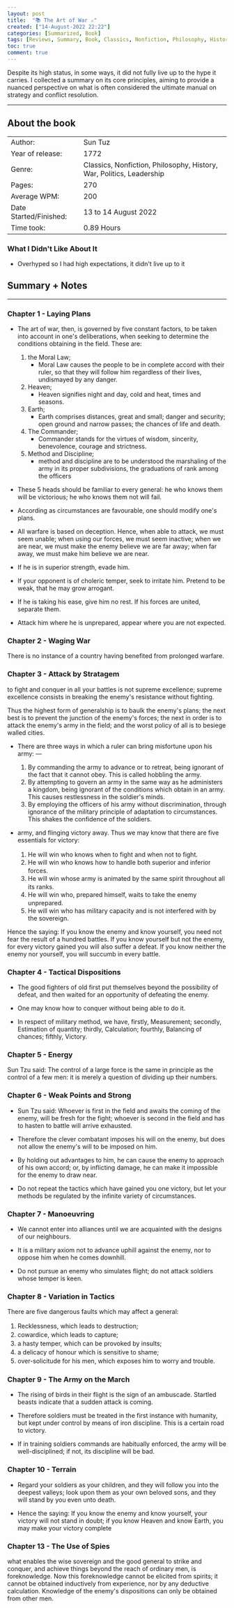 ```yaml
---
layout: post
title:  "📚 The Art of War ⚔️"
created: ["14-August-2022 22:22"]
categories: [Summarized, Book]
tags: [Reviews, Summary, Book, Classics, Nonfiction, Philosophy, History, War, Politics, Leadership ]
toc: true
comment: true
---
```


Despite its high status, in some ways, it did not fully live up to the hype it carries. I collected a summary on its core principles, aiming to provide a nuanced perspective on what is often considered the ultimate manual on strategy and conflict resolution.

---
## About the book

|                       |                                                                            |
| :---------------------- | :--------------------------------------------------------------------------- |
| Author:                | Sun Tuz                                                                 |
| Year of release:       | 1772                                                                    |
| Genre:                 | Classics, Nonfiction, Philosophy, History, War, Politics, Leadership |
| Pages:                 | 270                                                                         |
| Average WPM:           | 200                                                                         |
| Date Started/Finished: | 13 to 14 August 2022                                                        |
| Time took:             | 0.89 Hours                                                                  |

### What I Didn't Like About It
- Overhyped so I had high expectations, it didn't live up to it

## Summary + Notes
---
### Chapter 1 - Laying Plans

- The art of war, then, is governed by five constant factors, to be taken into account in one's deliberations, when seeking to determine the conditions obtaining in the field. These are: 
	1. the Moral Law;
		- Moral Law causes the people to be in complete accord with their ruler, so that they will follow him regardless of their lives, undismayed by any danger.
	2. Heaven;
		- Heaven signifies night and day, cold and heat, times and seasons.
	3. Earth; 
		- Earth comprises distances, great and small; danger and security; open ground and narrow passes; the chances of life and death.
	4. The Commander; 
		- Commander stands for the virtues of wisdom, sincerity, benevolence, courage and strictness.
	5. Method and Discipline;
		- method and discipline are to be understood the marshaling of the army in its proper subdivisions, the graduations of rank among the officers

- These 5 heads should be familiar to every general: he who knows them will be victorious; he who knows them not will fail.

- According as circumstances are favourable, one should modify one's plans.

- All warfare is based on deception. Hence, when able to attack, we must seem unable; when using our forces, we must seem inactive; when we are near, we must make the enemy believe we are far away; when far away, we must make him believe we are near.

- If he is in superior strength, evade him.

- If your opponent is of choleric temper, seek to irritate him. Pretend to be weak, that he may grow arrogant.

- If he is taking his ease, give him no rest. If his forces are united, separate them.

- Attack him where he is unprepared, appear where you are not expected.

### Chapter 2 - Waging War
There is no instance of a country having benefited from prolonged warfare.

### Chapter 3 - Attack by Stratagem

to fight and conquer in all your battles is not supreme excellence; supreme excellence consists in breaking the enemy's resistance without fighting.

Thus the highest form of generalship is to baulk the enemy's plans; the next best is to prevent the junction of the enemy's forces; the next in order is to attack the enemy's army in the field; and the worst policy of all is to besiege walled cities.

- There are three ways in which a ruler can bring misfortune upon his army: —
	1. By commanding the army to advance or to retreat, being ignorant of the fact that it cannot obey. This is called hobbling the army.
	2. By attempting to govern an army in the same way as he administers a kingdom, being ignorant of the conditions which obtain in an army. This causes restlessness in the soldier's minds.
	3. By employing the officers of his army without discrimination, through ignorance of the military principle of adaptation to circumstances. This shakes the confidence of the soldiers.

- army, and flinging victory away. Thus we may know that there are five essentials for victory:
	 1. He will win who knows when to fight and when not to fight.　 
	 2. He will win who knows how to handle both superior and inferior forces.　 
	 3. He will win whose army is animated by the same spirit throughout all its ranks.　 
	 4. He will win who, prepared himself, waits to take the enemy unprepared.　 
	 5. He will win who has military capacity and is not interfered with by the sovereign.

Hence the saying: If you know the enemy and know yourself, you need not fear the result of a hundred battles. If you know yourself but not the enemy, for every victory gained you will also suffer a defeat. If you know neither the enemy nor yourself, you will succumb in every battle.

### Chapter 4 - Tactical Dispositions

- The good fighters of old first put themselves beyond the possibility of defeat, and then waited for an opportunity of defeating the enemy.

- One may know how to conquer without being able to do it.

- In respect of military method, we have, firstly, Measurement; secondly, Estimation of quantity; thirdly, Calculation; fourthly, Balancing of chances; fifthly, Victory.

### Chapter 5 - Energy

Sun Tzu said: The control of a large force is the same in principle as the control of a few men: it is merely a question of dividing up their numbers.

### Chapter 6 - Weak Points and Strong

- Sun Tzu said: Whoever is first in the field and awaits the coming of the enemy, will be fresh for the fight; whoever is second in the field and has to hasten to battle will arrive exhausted.

- Therefore the clever combatant imposes his will on the enemy, but does not allow the enemy's will to be imposed on him.

- By holding out advantages to him, he can cause the enemy to approach of his own accord; or, by inflicting damage, he can make it impossible for the enemy to draw near.

- Do not repeat the tactics which have gained you one victory, but let your methods be regulated by the infinite variety of circumstances.

### Chapter 7 - Manoeuvring

- We cannot enter into alliances until we are acquainted with the designs of our neighbours.

- It is a military axiom not to advance uphill against the enemy, nor to oppose him when he comes downhill.

- Do not pursue an enemy who simulates flight; do not attack soldiers whose temper is keen.

### Chapter 8 - Variation in Tactics

There are five dangerous faults which may affect a general:
1. Recklessness, which leads to destruction;　 
2. cowardice, which leads to capture;　 
3. a hasty temper, which can be provoked by insults;　 
4. a delicacy of honour which is sensitive to shame;　 
5. over-solicitude for his men, which exposes him to worry and trouble.　

### Chapter 9 - The Army on the March

- The rising of birds in their flight is the sign of an ambuscade. Startled beasts indicate that a sudden attack is coming.

- Therefore soldiers must be treated in the first instance with humanity, but kept under control by means of iron discipline. This is a certain road to victory.

- If in training soldiers commands are habitually enforced, the army will be well-disciplined; if not, its discipline will be bad.

### Chapter 10 - Terrain

- Regard your soldiers as your children, and they will follow you into the deepest valleys; look upon them as your own beloved sons, and they will stand by you even unto death.

- Hence the saying: If you know the enemy and know yourself, your victory will not stand in doubt; if you know Heaven and know Earth, you may make your victory complete

### Chapter 13 - The Use of Spies

what enables the wise sovereign and the good general to strike and conquer, and achieve things beyond the reach of ordinary men, is foreknowledge. Now this foreknowledge cannot be elicited from spirits; it cannot be obtained inductively from experience, nor by any deductive calculation. Knowledge of the enemy's dispositions can only be obtained from other men.